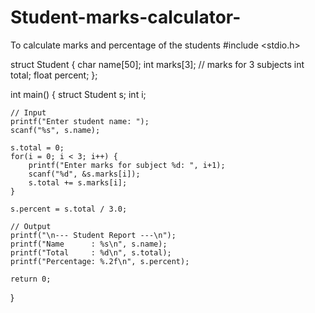 # Student-marks-calculator-
To calculate marks and percentage of the students
#include <stdio.h>

struct Student {
    char name[50];
    int marks[3];   // marks for 3 subjects
    int total;
    float percent;
};

int main() {
    struct Student s;
    int i;

    // Input
    printf("Enter student name: ");
    scanf("%s", s.name);

    s.total = 0;
    for(i = 0; i < 3; i++) {
        printf("Enter marks for subject %d: ", i+1);
        scanf("%d", &s.marks[i]);
        s.total += s.marks[i];
    }

    s.percent = s.total / 3.0;

    // Output
    printf("\n--- Student Report ---\n");
    printf("Name      : %s\n", s.name);
    printf("Total     : %d\n", s.total);
    printf("Percentage: %.2f\n", s.percent);

    return 0;
}
